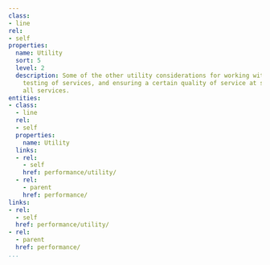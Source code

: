 ```yaml
---
class:
- line
rel:
- self
properties:
  name: Utility
  sort: 5
  level: 2
  description: Some of the other utility considerations for working with the performance
    testing of services, and ensuring a certain quality of service at scale across
    all services.
entities:
- class:
  - line
  rel:
  - self
  properties:
    name: Utility
  links:
  - rel:
    - self
    href: performance/utility/
  - rel:
    - parent
    href: performance/
links:
- rel:
  - self
  href: performance/utility/
- rel:
  - parent
  href: performance/
...
```

